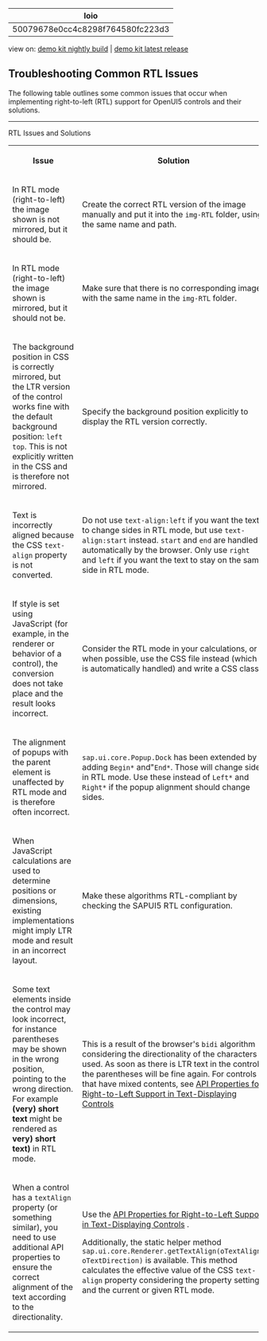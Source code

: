 <!-- loio50079678e0cc4c8298f764580fc223d3 -->

| loio |
| -----|
| 50079678e0cc4c8298f764580fc223d3 |

<div id="loio">

view on: [demo kit nightly build](https://openui5nightly.hana.ondemand.com/#/topic/50079678e0cc4c8298f764580fc223d3) | [demo kit latest release](https://openui5.hana.ondemand.com/#/topic/50079678e0cc4c8298f764580fc223d3)</div>

## Troubleshooting Common RTL Issues

The following table outlines some common issues that occur when implementing right-to-left \(RTL\) support for OpenUI5 controls and their solutions.

***

<a name="loio50079678e0cc4c8298f764580fc223d3__table_d53_pj3_ns"/>RTL Issues and Solutions


<table>
<tr>
<th>

Issue



</th>
<th>

Solution



</th>
</tr>
<tr>
<td>

In RTL mode \(right-to-left\) the image shown is not mirrored, but it should be.



</td>
<td>

Create the correct RTL version of the image manually and put it into the `img-RTL` folder, using the same name and path.



</td>
</tr>
<tr>
<td>

In RTL mode \(right-to-left\) the image shown is mirrored, but it should not be.



</td>
<td>

Make sure that there is no corresponding image with the same name in the `img-RTL` folder.



</td>
</tr>
<tr>
<td>

The background position in CSS is correctly mirrored, but the LTR version of the control works fine with the default background position: `left top`. This is not explicitly written in the CSS and is therefore not mirrored.



</td>
<td>

Specify the background position explicitly to display the RTL version correctly.



</td>
</tr>
<tr>
<td>

Text is incorrectly aligned because the CSS `text-align` property is not converted.



</td>
<td>

Do not use `text-align:left` if you want the text to change sides in RTL mode, but use `text-align:start` instead. `start` and `end` are handled automatically by the browser. Only use `right` and `left` if you want the text to stay on the same side in RTL mode.



</td>
</tr>
<tr>
<td>

If style is set using JavaScript \(for example, in the renderer or behavior of a control\), the conversion does not take place and the result looks incorrect.



</td>
<td>

Consider the RTL mode in your calculations, or when possible, use the CSS file instead \(which is automatically handled\) and write a CSS class.



</td>
</tr>
<tr>
<td>

The alignment of popups with the parent element is unaffected by RTL mode and is therefore often incorrect.



</td>
<td>

 `sap.ui.core.Popup.Dock` has been extended by adding `Begin*` and"`End*`. Those will change sides in RTL mode. Use these instead of `Left*` and `Right*` if the popup alignment should change sides.



</td>
</tr>
<tr>
<td>

When JavaScript calculations are used to determine positions or dimensions, existing implementations might imply LTR mode and result in an incorrect layout.



</td>
<td>

Make these algorithms RTL-compliant by checking the SAPUI5 RTL configuration.



</td>
</tr>
<tr>
<td>

Some text elements inside the control may look incorrect, for instance parentheses may be shown in the wrong position, pointing to the wrong direction. For example **\(very\) short text** might be rendered as **very\) short text\)** in RTL mode.



</td>
<td>

This is a result of the browser's `bidi` algorithm considering the directionality of the characters used. As soon as there is LTR text in the control, the parentheses will be fine again. For controls that have mixed contents, see [API Properties for Right-to-Left Support in Text-Displaying Controls](API_Properties_for_Right-to-Left_Support_in_Text-Displaying_Controls_7e7cd0a.md) 



</td>
</tr>
<tr>
<td>

When a control has a `textAlign` property \(or something similar\), you need to use additional API properties to ensure the correct alignment of the text according to the directionality.



</td>
<td>

Use the [API Properties for Right-to-Left Support in Text-Displaying Controls](API_Properties_for_Right-to-Left_Support_in_Text-Displaying_Controls_7e7cd0a.md) .

Additionally, the static helper method `sap.ui.core.Renderer.getTextAlign(oTextAlign, oTextDirection)` is available. This method calculates the effective value of the CSS `text-align` property considering the property setting and the current or given RTL mode.



</td>
</tr>
</table>

